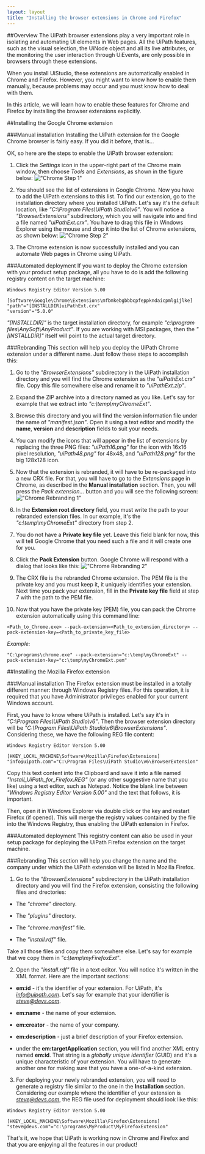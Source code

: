 ```yaml
---
layout: layout
title: "Installing the browser extensions in Chrome and Firefox"
---
```


##Overview
The UiPath browser extensions play a very important role in isolating and automating UI elements in Web pages. All the UiPath features, such as the visual selection, the UiNode object and all its live attributes, or the monitoring the user interaction through UiEvents, are only possible in browsers through these extensions.

When you install UiStudio, these extensions are automatically enabled in Chrome and Firefox. However, you might want to know how to enable them manually, because problems may occur and you must know how to deal with them.

In this article, we will learn how to enable these features for Chrome and Firefox by installing the browser extensions explicitly.

##Installing the Google Chrome extension

###Manual installation
Installing the UiPath extension for the Google Chrome browser is fairly easy. If you did it before, that is...

OK, so here are the steps to enable the UiPath browser extension:

1.  Click the *Settings* icon in the upper-right part of the Chrome main window, then choose *Tools* and *Extensions*, as shown in the figure below:
    !["Chrome Step 1"](/img/blog/Chrome_step_1.jpg)

2.  You should see the list of extensions in Google Chrome. Now you have to add the UiPath extensions to this list. To find our extension, go to the installation directory where you installed UiPath. Let's say it's the default location, like *"C:\Program Files\UiPath Studio\v6"*. You will notice a *"BrowserExtensions"* subdirectory, which you will navigate into and find a file named *"uiPathExt.crx"*. You have to drag this file in Windows Explorer using the mouse and drop it into the list of Chrome extensions, as shown below:
    !["Chrome Step 2"](/img/blog/Chrome_step_2.jpg)

3.  The Chrome extension is now successfully installed and you can automate Web pages in Chrome using UiPath.

###Automated deployment
If you want to deploy the Chrome extension with your product setup package, all you have to do is add the following registry content on the target machine:

```
Windows Registry Editor Version 5.00
 
[Software\Google\Chrome\Extensions\mfbmkebgbbbcpfeppkndaicpmlgijlke]
"path"="[INSTALLDIR]uiPathExt.crx"
"version"="5.0.0"
```

*"[INSTALLDIR]"* is the target installation directory, for example *"c:\program files\AnySoft\AnyProduct\"*. If you are working with MSI packages, then the *"[INSTALLDIR]"* itself will point to the actual target directory.

###Rebranding
This section will help you deploy the UiPath Chrome extension under a different name. Just follow these steps to accomplish this:

1.	Go to the *"BrowserExtensions"* subdirectory in the UiPath installation directory and you will find the Chrome extension as the *"uiPathExt.crx"* file. Copy this file somewhere else and rename it to *"uiPathExt.zip"*.

2.	Expand the ZIP archive into a directory named as you like. Let's say for example that we extract into *"c:\temp\myChromeExt"*.

3.	Browse this directory and you will find the version information file under the name of *"manifest.json"*. Open it using a text editor and modify the **name**, **version** and **description** fields to suit your needs.

4.	You can modify the icons that will appear in the list of extensions by replacing the three PNG files: *"uiPath16.png"* for the icon with 16x16 pixel resolution, *"uiPath48.png"* for 48x48, and *"uiPath128.png"* for the big 128x128 icon.

5.	Now that the extension is rebranded, it will have to be re-packaged into a new CRX file. For that, you will have to go to the *Extensions* page in Chrome, as described in the **Manual installation** section. Then, you will press the *Pack extension...* button and you will see the following screen:
	!["Chrome Rebranding 1"](/img/blog/Chrome_rebranding_1.jpg)

6.	In the **Extension root directory** field, you must write the path to your rebranded extension files. In our example, it's the *"c:\temp\myChromeExt"* directory from step 2.

7.	You do not have a **Private key file** yet. Leave this field blank for now, this will tell Google Chrome that you need such a file and it will create one for you.

8.	Click the **Pack Extension** button. Google Chrome will respond with a dialog that looks like this:
	!["Chrome Rebranding 2"](/img/blog/Chrome_rebranding_2.jpg)

9. 	The CRX file is the rebranded Chrome extension. The PEM file is the private key and you must keep it, it uniquely identifies your extension. Next time you pack your extension, fill in the **Private key file** field at step 7 with the path to the PEM file.

10.	Now that you have the private key (PEM) file, you can pack the Chrome extension automatically using this command line:

```
<Path_to_Chrome.exe> --pack-extension=<Path_to_extension_directory> --pack-extension-key=<Path_to_private_key_file>
```

*Example:*

```
"C:\programs\chrome.exe" --pack-extension="c:\temp\myChromeExt" --pack-extension-key="c:\temp\myChromeExt.pem"
```

##Installing the Mozilla Firefox extension

###Manual installation
The Firefox extension must be installed in a totally different manner: through Windows Registry files. For this operation, it is required that you have Administrator privileges enabled for your current Windows account.

First, you have to know where UiPath is installed. Let's say it's in *"C:\Program Files\UiPath Studio\v6"*. Then the browser extension directory will be *"C:\Program Files\UiPath Studio\v6\BrowserExtensions"*. Considering these, we have the following REG file content:

```
Windows Registry Editor Version 5.00
 
[HKEY_LOCAL_MACHINE\Software\Mozilla\Firefox\Extensions]
"info@uipath.com"="C:\Program Files\UiPath Studio\v6\BrowserExtension"
```

Copy this text content into the Clipboard and save it into a file named *"Install_UiPath_for_Firefox.REG"* (or any other suggestive name that you like) using a text editor, such as Notepad. Notice the blank line between *"Windows Registry Editor Version 5.00"* and the text that follows, it is important.

Then, open it in Windows Explorer via double click or the *<Enter>* key and restart Firefox (if opened). This will merge the registry values contained by the file into the Windows Registry, thus enabling the UiPath extension in Firefox.

###Automated deployment
This registry content can also be used in your setup package for deploying the UiPath Firefox extension on the target machine.

###Rebranding
This section will help you change the name and the company under which the UiPath extension will be listed in Mozilla Firefox.

1.	Go to the *"BrowserExtensions"* subdirectory in the UiPath installation directory and you will find the Firefox extension, consisting the following files and drectories: 

* The *"chrome"* directory. 
	
* The *"plugins"* directory. 
	
* The *"chrome.manifest"* file. 
	
* The *"install.rdf"* file. 
	
Take all those files and copy them somewhere else. Let's say for example that we copy them in *"c:\temp\myFirefoxExt"*.

2.	Open the *"install.rdf"* file in a text editor. You will notice it's written in the XML format. Here are the important sections:

* **em:id** - it's the identifier of your extension. For UiPath, it's *info@uipath.com*. Let's say for example that your identifier is *steve@devs.com*.
	
* **em:name** - the name of your extension.
	
* **em:creator** - the name of your company.
	
* **em:description** - just a brief description of your Firefox extension.
	
* under the **em:targetApplication** section, you will find another XML entry named **em:id**. That string is a *globally unique identifier* (GUID) and it's a unique characteristic of your extension. You will have to generate another one for making sure that you have a one-of-a-kind extension.
	
3.	For deploying your newly rebranded extension, you will need to generate a registry file similar to the one in the **Installation** section. Considering our example where the identifier of your extension is *steve@devs.com*, the REG file used for deployment should look like this:

```
Windows Registry Editor Version 5.00
 
[HKEY_LOCAL_MACHINE\Software\Mozilla\Firefox\Extensions]
"steve@devs.com"="c:\programs\MyProduct\MyFirefoxExtension"
```


That's it, we hope that UiPath is working now in Chrome and Firefox and that you are enjoying all the features in our product!
